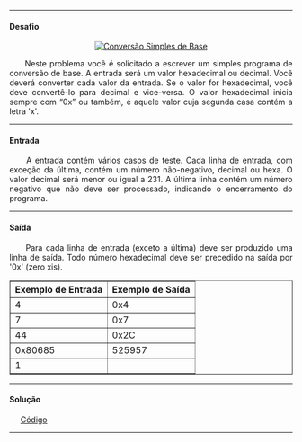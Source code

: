 <hr />

<h4 align="left">Desafio</h4>
    <p align="center">
        <a align="center" href="https://resources.urionlinejudge.com.br/gallery/images/problems/UOJ_1199.gif">
            <img 
                src="https://resources.urionlinejudge.com.br/gallery/images/problems/UOJ_1199.gif" 
                alt="Conversão Simples de Base" 
            />
        </a>
    </p>
    <p align="justify">
        &nbsp;&nbsp;&nbsp;&nbsp;&nbsp;Neste problema você é solicitado a escrever um simples programa de conversão de base. A entrada será um valor 
        hexadecimal ou decimal. Você deverá converter cada valor da entrada. Se o valor for hexadecimal, você deve convertê-lo para decimal e 
        vice-versa. O valor hexadecimal inicia sempre com “0x” ou também, é aquele valor cuja segunda casa contém a letra 'x'.
    </p>

<hr />

<h4 align="left">Entrada</h4>
    <p align="justify">
        &nbsp;&nbsp;&nbsp;&nbsp;&nbsp;A entrada contém vários casos de teste. Cada linha de entrada, com exceção da última, contém um número 
        não-negativo, decimal ou hexa. O valor decimal será menor ou igual a 231. A última linha contém um número negativo que não deve ser 
        processado, indicando o encerramento do programa.
    </p>

<hr />

<h4 align="left">Saída</h4>
    <p align="justify">
        &nbsp;&nbsp;&nbsp;&nbsp;&nbsp;Para cada linha de entrada (exceto a última) deve ser produzido uma linha de saída. Todo número 
        hexadecimal deve ser precedido na saída por '0x' (zero xis).
    </p>

<table border=1>
    <tr>
        <th>Exemplo de Entrada</th>
        <th>Exemplo de Saída</th>
    </tr>
    <tr>
        <td>4</td>
        <td>0x4</td>
    </tr>
    <tr>
        <td>7</td>
        <td>0x7</td>
    </tr>
    <tr>
        <td>44</td>
        <td>0x2C</td>
    </tr>
    <tr>
        <td>0x80685</td>
        <td>525957</td>
    </tr>
    <tr>
        <td>1</td>
        <td></td>
    </tr>
</table>

<hr />

<h4 align="left">Solução</h4>
    <p align="left">
        &nbsp;&nbsp;&nbsp;&nbsp;&nbsp;<a href="https://github.com/lucasrmagalhaes/desafios-DIO/blob/master/Desafios/Kotlin/3.%20Praticando%20programa%C3%A7%C3%A3o%20em%20Kotlin/2.%20Convers%C3%A3o%20Simples%20de%20Base/solucao.kt">Código</a>
    </p>

<hr />